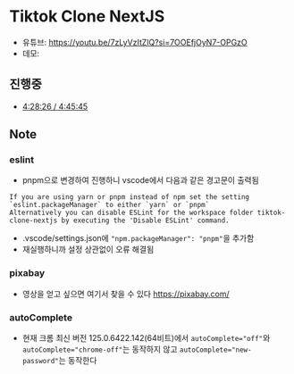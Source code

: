 # Tiktok Clone NextJS

- 유튜브: <https://youtu.be/7zLyVzItZlQ?si=7OOEfjOyN7-OPGzO>
- 데모:

## 진행중

- [4:28:26 / 4:45:45](https://youtu.be/7zLyVzItZlQ?si=wL8vW8vVU-RsEIlV&t=16106)

## Note

### eslint

- pnpm으로 변경하여 진행하니 vscode에서 다음과 같은 경고문이 출력됨

```text
If you are using yarn or pnpm instead of npm set the setting `eslint.packageManager` to either `yarn` or `pnpm`
Alternatively you can disable ESLint for the workspace folder tiktok-clone-nextjs by executing the 'Disable ESLint' command.
```

- .vscode/settings.json에 `"npm.packageManager": "pnpm"`을 추가함
- 재실행하니까 설정 상관없이 오류 해결됨

### pixabay

- 영상을 얻고 싶으면 여기서 찾을 수 있다 <https://pixabay.com/>

### autoComplete

- 현재 크롬 최신 버전 125.0.6422.142(64비트)에서 `autoComplete="off"`와 `autoComplete="chrome-off"`는 동작하지 않고 `autoComplete="new-password"`는 동작한다
